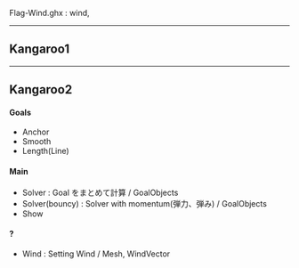 

Flag-Wind.ghx : wind,


---  

## Kangaroo1  


---  

## Kangaroo2  

#### Goals  
- Anchor  
- Smooth  
- Length(Line)  

#### Main  
- Solver : Goal をまとめて計算  / GoalObjects  
- Solver(bouncy) : Solver with momentum(弾力、弾み) / GoalObjects  
- Show  

#### ?  
- Wind : Setting Wind / Mesh, WindVector  
